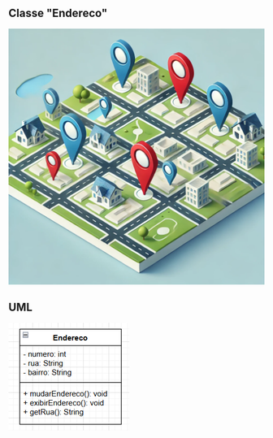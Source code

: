 ## Classe "Endereco"

![Endereços](../Imagens/enderecos.webp)

## UML

![alt text](../ImgsUml/endereco.png)